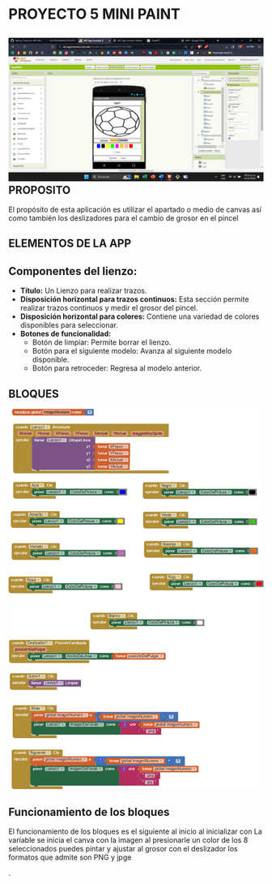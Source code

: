 # PROYECTO 5 MINI PAINT

## ![Interfaz de usuario gráfica Descripción generada automáticamente](media/2198c6a0141638e605017c61ab3588d9.png)PROPOSITO

El propósito de esta aplicación es utilizar el apartado o medio de canvas así como también los deslizadores para el cambio de grosor en el pincel

## ELEMENTOS DE LA APP

## Componentes del lienzo:

-   **Título:** Un Lienzo para realizar trazos.
-   **Disposición horizontal para trazos continuos:** Esta sección permite realizar trazos continuos y medir el grosor del pincel.
-   **Disposición horizontal para colores:** Contiene una variedad de colores disponibles para seleccionar.
-   **Botones de funcionalidad:**
    -   Botón de limpiar: Permite borrar el lienzo.
    -   Botón para el siguiente modelo: Avanza al siguiente modelo disponible.
    -   Botón para retroceder: Regresa al modelo anterior.

## BLOQUES

![Interfaz de usuario gráfica Descripción generada automáticamente](media/10c228437bd0c4a55927be00cb785958.png)

## Funcionamiento de los bloques

El funcionamiento de los bloques es el siguiente al inicio al inicializar con La variable se inicia el canva con la imagen al presionarle un color de los 8 seleccionados puedes pintar y ajustar al grosor con el deslizador los formatos que admite son PNG y jpge

.
